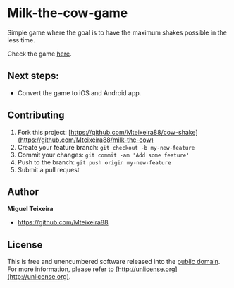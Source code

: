 # Milk-the-cow-game

Simple game where the goal is to have the maximum shakes possible in the less time.

Check the game [here](https://milkthecow.today).

## Next steps:
- Convert the game to iOS and Android app.

## Contributing

1. Fork this project: [https://github.com/Mteixeira88/cow-shake](https://github.com/Mteixeira88/milk-the-cow)
2. Create your feature branch: `git checkout -b my-new-feature`
3. Commit your changes: `git commit -am 'Add some feature'`
4. Push to the branch: `git push origin my-new-feature`
5. Submit a pull request


## Author
**Miguel Teixeira**
* <https://github.com/Mteixeira88>

## License

This is free and unencumbered software released into the [public domain](UNLICENSE.txt). For more information,
please refer to [http://unlicense.org](http://unlicense.org).
